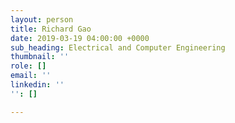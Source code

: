 ```yaml
---
layout: person
title: Richard Gao
date: 2019-03-19 04:00:00 +0000
sub_heading: Electrical and Computer Engineering
thumbnail: ''
role: []
email: ''
linkedin: ''
'': []

---
```

